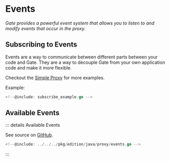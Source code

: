 # Events

_Gate provides a powerful event system that allows you to listen to and modify events that occur in the proxy._

## Subscribing to Events

Events are a way to communicate between different parts between your code and Gate.
They are a way to decouple Gate from your own application code and make it more flexible.

Checkout the [Simple Proxy](examples/simple-proxy#code) for more examples.

Example:
```go
<!--@include: subscribe_example.go -->
```


## Available Events

::: details Available Events

See source on [GitHub](https://github.com/minekube/gate/blob/master/pkg/edition/java/proxy/events.go).

```go
<!--@include: ../../../pkg/edition/java/proxy/events.go -->
```
:::
